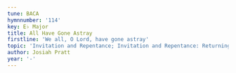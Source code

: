 ```yaml
---
tune: BACA
hymnnumber: '114'
key: E♭ Major
title: All Have Gone Astray
firstline: 'We all, O Lord, have gone astray'
topic: 'Invitation and Repentance; Invitation and Repentance: Returning to God'
author: Josiah Pratt
year: '-'
---
```

